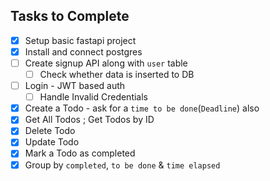 ## Tasks to Complete

-[x] Setup basic fastapi project
-[x] Install and connect postgres
-[ ] Create ⁠signup API along with `user` table
    -[ ] Check whether data is inserted to DB
-[ ] Login - JWT based auth
    -[ ] Handle Invalid Credentials
-[x] ⁠Create a Todo - ask for a `time to be done`(`Deadline`) also
-[x] Get All Todos ; Get Todos by ID 
-[x] ⁠Delete Todo
-[x] ⁠Update Todo
-[x] ⁠Mark a Todo as completed
-[x] Group by `completed`, `to be done` & `time elapsed`
